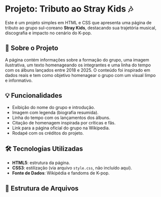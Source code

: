 # Projeto: Tributo ao Stray Kids 🎶

Este é um projeto simples em HTML e CSS que apresenta uma página de tributo ao grupo sul-coreano **Stray Kids**, destacando sua trajetória musical, discografia e impacto no cenário do K-pop.

## 📄 Sobre o Projeto

A página contém informações sobre a formação do grupo, uma imagem ilustrativa, um texto homenageando os integrantes e uma linha do tempo com os álbuns lançados entre 2018 e 2025. O conteúdo foi inspirado em dados reais e tem como objetivo homenagear o grupo com um visual limpo e informativo.

## 💡 Funcionalidades

- Exibição do nome do grupo e introdução.
- Imagem com legenda (biografia resumida).
- Linha do tempo com os lançamentos dos álbuns.
- Citação de homenagem inspirada por críticas e fãs.
- Link para a página oficial do grupo na Wikipedia.
- Rodapé com os créditos do projeto.

## 🛠️ Tecnologias Utilizadas

- **HTML5**: estrutura da página.
- **CSS3**: estilização (via arquivo `style.css`, não incluído aqui).
- **Fonte de Dados**: Wikipédia e fandoms de K-pop.

## 📁 Estrutura de Arquivos

